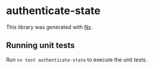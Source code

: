 # authenticate-state

This library was generated with [Nx](https://nx.dev).

## Running unit tests

Run `nx test authenticate-state` to execute the unit tests.
